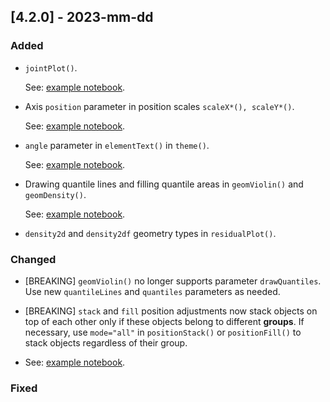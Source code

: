## [4.2.0] - 2023-mm-dd

### Added

- `jointPlot()`.

  See: [example notebook](https://nbviewer.jupyter.org/github/JetBrains/lets-plot-kotlin/blob/master/docs/examples/jupyter-notebooks/f-4.2.1/joint_plot.ipynb). 

- Axis `position` parameter in position scales `scaleX*(), scaleY*()`.

  See: [example notebook](https://nbviewer.jupyter.org/github/JetBrains/lets-plot-kotlin/blob/master/docs/examples/jupyter-notebooks/f-4.2.1/axis_position.ipynb).

- `angle` parameter in `elementText()` in `theme()`.

  See: [example notebook](https://nbviewer.jupyter.org/github/JetBrains/lets-plot-kotlin/blob/master/docs/examples/jupyter-notebooks/f-4.2.1/axis_text_angle.ipynb).

-  Drawing quantile lines and filling quantile areas in `geomViolin()` and `geomDensity()`.

   See: [example notebook](https://nbviewer.jupyter.org/github/JetBrains/lets-plot-kotlin/blob/master/docs/examples/jupyter-notebooks/f-4.2.1/quantile_parameters.ipynb).

- `density2d` and `density2df` geometry types in `residualPlot()`.


### Changed

- [BREAKING] `geomViolin()` no longer supports parameter `drawQuantiles`. Use new `quantileLines` and `quantiles` parameters as needed.


- [BREAKING] `stack` and `fill` position adjustments now stack objects on top of each other only if these objects belong to different **groups**.
  If necessary, use `mode="all"` in `positionStack()` or `positionFill()` to stack objects regardless of their group.
  
- See: [example notebook](https://nbviewer.jupyter.org/github/JetBrains/lets-plot-kotlin/blob/master/docs/examples/jupyter-notebooks/f-4.2.1/position_stack.ipynb).


### Fixed

